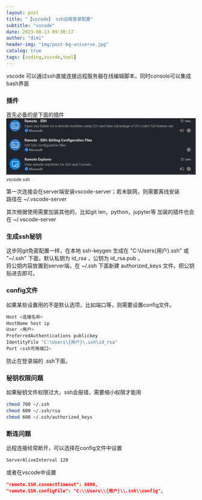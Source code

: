```yaml
---
layout: post
title: "【vscode】 ssh远程登录配置"
subtitle: "vscode"
date: 2023-08-13 09:38:17
author: "dimi"
header-img: "img/post-bg-universe.jpg"
catalog: true
tags: [coding,vscode,tool]
---
```


vscode 可以通过ssh直接连接远程服务器在线编辑脚本，同时console可以集成bash界面

### 插件

首先必备的是下面的插件
![ssh插件](/img/in-post/tool/sshextend.png)  
<small class="img-hint">vscode ssh</small>

第一次连接会在server端安装vscode-server；若未联网，则需要离线安装  
路径在 ~/.vscode-server

其次根据使用需要加装其他的，比如git len，python，jupyter等  加装的插件也会在 ~/.vscode-server

### 生成ssh秘钥
这步同git免密配置一样，在本地 ssh-keygen 生成在 "C:\Users\{用户}\.ssh" 或 "~/.ssh" 下面，默认私钥为 id_rsa ，公钥为 id_rsa.pub 。  
将公钥内容放置到server端，在 ~/.ssh 下面新建 authorized_keys 文件。把公钥贴进去即可。

### config文件
如果某些设置用的不是默认选项，比如端口等，则需要设置config文件。
```bash
Host <连接名称>
HostName host ip
User <用户>
PreferredAuthentications publickey
IdentityFile "C:\Users\{用户}\.ssh\id_rsa"
Port <ssh可用端口>
```
防止在登录端的 .ssh下面。

### 秘钥权限问题
如果秘钥文件权限过大，ssh会报错，需要缩小权限才能用
```bash
chmod 700 ~/.ssh
chmod 600 ~/.ssh/rsa
chmod 600 ~/.ssh/authorized_keys
```

### 断连问题
远程连接经常断开，可以选择在config文件中设置  
```bash
ServerAliveInterval 120
```
或者在vscode中设置
```json
"remote.SSH.connectTimeout": 6000,
"remote.SSH.configFile": "C:\\Users\\{用户}\\.ssh\\config",
```




